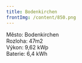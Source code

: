 ```yaml
---
title: Bodenkirchen
frontImg: /content/850.png
---
```

<!--StartFragment-->

Město: Bodenkirchen\
Rozloha: 47m2\
Výkon: 9,62 kWp\
Baterie: 6,4 kWh

<!--EndFragment-->